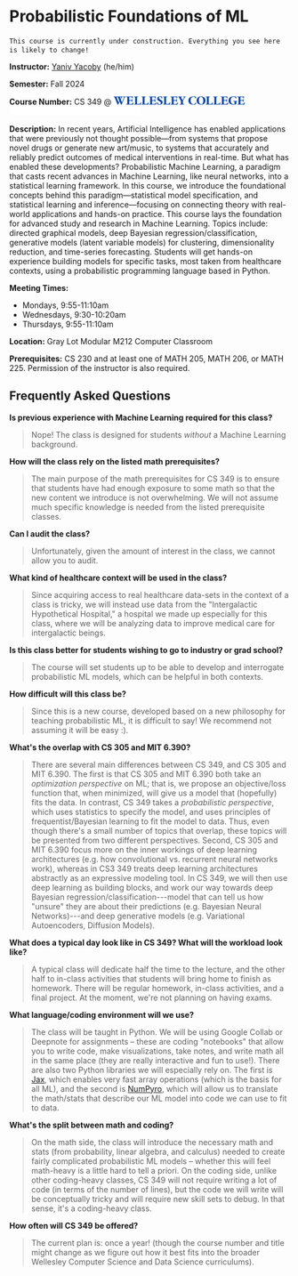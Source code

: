 # Probabilistic Foundations of ML

```{warning}
This course is currently under construction. Everything you see here is likely to change!
```

**Instructor:** [Yaniv Yacoby](https://yanivyacoby.github.io/) (he/him)

**Semester:** Fall 2024

**Course Number:** CS 349 @ <img alt="Wellesley College" class="only-light" style="display: inline;" height=15 src="img/wc-name-logo-blue.png" /><img alt="Wellesley College" class="only-dark" style="display: inline;" height=15 src="img/wc-name-logo-white.png" />

**Description:** In recent years, Artificial Intelligence has enabled applications that were previously not thought possible—from systems that propose novel drugs or generate new art/music, to systems that accurately and reliably predict outcomes of medical interventions in real-time. But what has enabled these developments? Probabilistic Machine Learning, a paradigm that casts recent advances in Machine Learning, like neural networks, into a statistical learning framework. In this course, we introduce the foundational concepts behind this paradigm—statistical model specification, and statistical learning and inference—focusing on connecting theory with real-world applications and hands-on practice. This course lays the foundation for advanced study and research in Machine Learning. Topics include: directed graphical models, deep Bayesian regression/classification, generative models (latent variable models) for clustering, dimensionality reduction, and time-series forecasting. Students will get hands-on experience building models for specific tasks, most taken from healthcare contexts, using a probabilistic programming language based in Python.

**Meeting Times:**
* Mondays, 9:55-11:10am 
* Wednesdays, 9:30-10:20am
* Thursdays, 9:55-11:10am

**Location:** Gray Lot Modular M212 Computer Classroom

**Prerequisites:** CS 230 and at least one of MATH 205, MATH 206, or MATH 225. Permission of the instructor is also required.



## Frequently Asked Questions


**Is previous experience with Machine Learning required for this class?**

> Nope! The class is designed for students *without* a Machine Learning background.


**How will the class rely on the listed math prerequisites?**

> The main purpose of the math prerequisites for CS 349 is to ensure that students have had enough exposure to some math so that the new content we introduce is not overwhelming. We will not assume much specific knowledge is needed from the listed prerequisite classes.


**Can I audit the class?**

> Unfortunately, given the amount of interest in the class, we cannot allow you to audit.


**What kind of healthcare context will be used in the class?**

>Since acquiring access to real healthcare data-sets in the context of a class is tricky, we will instead use data from the "Intergalactic Hypothetical Hospital," a hospital we made up especially for this class, where we will be analyzing data to improve medical care for intergalactic beings.

**Is this class better for students wishing to go to industry or grad school?**

> The course will set students up to be able to develop and interrogate probabilistic ML models, which can be helpful in both contexts.


**How difficult will this class be?**
> Since this is a new course, developed based on a new philosophy for teaching probabilistic ML, it is difficult to say! We recommend not assuming it will be easy :).


**What's the overlap with CS 305 and MIT 6.390?**

> There are several main differences between CS 349, and CS 305 and MIT 6.390. The first is that CS 305 and MIT 6.390 both take an _optimization perspective_ on ML; that is, we propose an objective/loss function that, when minimized, will give us a model that (hopefully) fits the data. In contrast, CS 349 takes a _probabilistic perspective_, which uses statistics to specify the model, and uses principles of frequentist/Bayesian learning to fit the model to data. Thus, even though there's a small number of topics that overlap, these topics will be presented from two different perspectives. Second, CS 305 and MIT 6.390 focus more on the inner workings of deep learning architectures (e.g. how convolutional vs. recurrent neural networks work), whereas in CS3 349 treats deep learning architectures abstractly as an expressive modeling tool. In CS 349, we will then use deep learning as building blocks, and work our way towards deep Bayesian regression/classification---model that can tell us how "unsure" they are about their predictions (e.g. Bayesian Neural Networks)---and deep generative models (e.g. Variational Autoencoders, Diffusion Models).


**What does a typical day look like in CS 349? What will the workload look like?**

> A typical class will dedicate half the time to the lecture, and the other half to in-class activities that students will bring home to finish as homework. There will be regular homework, in-class activities, and a final project. At the moment, we're not planning on having exams.


**What language/coding environment will we use?**

> The class will be taught in Python. We will be using Google Collab or Deepnote for assignments – these are coding "notebooks" that allow you to write code, make visualizations, take notes, and write math all in the same place (they are really interactive and fun to use!). There are also two Python libraries we will especially rely on. The first is [Jax](https://jax.readthedocs.io/), which enables very fast array operations (which is the basis for all ML), and the second is [NumPyro](https://num.pyro.ai/), which will allow us to translate the math/stats that describe our ML model into code we can use to fit to data.


**What's the split between math and coding?**

> On the math side, the class will introduce the necessary math and stats (from probability, linear algebra, and calculus) needed to create fairly complicated probabilistic ML models – whether this will feel math-heavy is a little hard to tell a priori. On the coding side, unlike other coding-heavy classes, CS 349 will not require writing a lot of code (in terms of the number of lines), but the code we will write will be conceptually tricky and will require new skill sets to debug. In that sense, it's a coding-heavy class.


**How often will CS 349 be offered?**

> The current plan is: once a year! (though the course number and title might change as we figure out how it best fits into the broader Wellesley Computer Science and Data Science curriculums).
  


